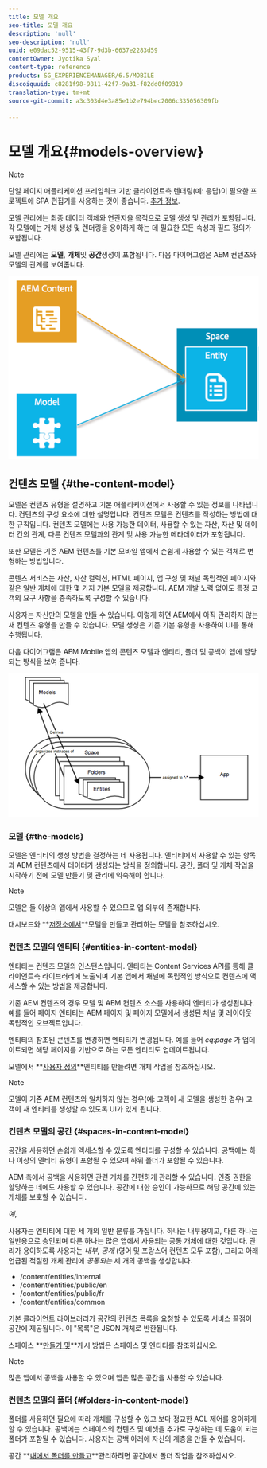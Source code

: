 ```yaml
---
title: 모델 개요
seo-title: 모델 개요
description: 'null'
seo-description: 'null'
uuid: e09dac52-9515-43f7-9d3b-6637e2283d59
contentOwner: Jyotika Syal
content-type: reference
products: SG_EXPERIENCEMANAGER/6.5/MOBILE
discoiquuid: c8281f98-9811-42f7-9a31-f82dd0f09319
translation-type: tm+mt
source-git-commit: a3c303d4e3a85e1b2e794bec2006c335056309fb

---
```



# 모델 개요{#models-overview}

>[!NOTE]
>
>단일 페이지 애플리케이션 프레임워크 기반 클라이언트측 렌더링(예: 응답)이 필요한 프로젝트에 SPA 편집기를 사용하는 것이 좋습니다. [추가 정보](/help/sites-developing/spa-overview.md).

모델 관리에는 최종 데이터 객체와 연관지을 목적으로 모델 생성 및 관리가 포함됩니다. 각 모델에는 개체 생성 및 렌더링을 용이하게 하는 데 필요한 모든 속성과 필드 정의가 포함됩니다.

모델 관리에는 **모델**, **개체**&#x200B;및 **공간**&#x200B;생성이 포함됩니다. 다음 다이어그램은 AEM 컨텐츠와 모델의 관계를 보여줍니다.

![chlimage_1-81](assets/chlimage_1-81.png)

## 컨텐츠 모델 {#the-content-model}

모델은 컨텐츠 유형을 설명하고 기본 애플리케이션에서 사용할 수 있는 정보를 나타냅니다. 컨텐츠의 구성 요소에 대한 설명입니다. 컨텐츠 모델은 컨텐츠를 작성하는 방법에 대한 규칙입니다. 컨텐츠 모델에는 사용 가능한 데이터, 사용할 수 있는 자산, 자산 및 데이터 간의 관계, 다른 컨텐츠 모델과의 관계 및 사용 가능한 메타데이터가 포함됩니다.

또한 모델은 기존 AEM 컨텐츠를 기본 모바일 앱에서 손쉽게 사용할 수 있는 객체로 변형하는 방법입니다.

콘텐츠 서비스는 자산, 자산 컬렉션, HTML 페이지, 앱 구성 및 채널 독립적인 페이지와 같은 일반 개체에 대한 몇 가지 기본 모델을 제공합니다. AEM 개발 노력 없이도 특정 고객의 요구 사항을 충족하도록 구성할 수 있습니다.

사용자는 자신만의 모델을 만들 수 있습니다. 이렇게 하면 AEM에서 아직 관리하지 않는 새 컨텐츠 유형을 만들 수 있습니다. 모델 생성은 기존 기본 유형을 사용하여 UI를 통해 수행됩니다.

다음 다이어그램은 AEM Mobile 앱의 콘텐츠 모델과 엔티티, 폴더 및 공백이 앱에 할당되는 방식을 보여 줍니다.

![chlimage_1-82](assets/chlimage_1-82.png)

### 모델 {#the-models}

모델은 엔티티의 생성 방법을 결정하는 데 사용됩니다. 엔티티에서 사용할 수 있는 항목과 AEM 컨텐츠에서 데이터가 생성되는 방식을 정의합니다. 공간, 폴더 및 개체 작업을 시작하기 전에 모델 만들기 및 관리에 익숙해야 합니다.

>[!NOTE]
>
>모델은 둘 이상의 앱에서 사용할 수 있으므로 앱 외부에 존재합니다.


대시보드와 **[저장소에서](/help/mobile/administer-mobile-apps.md)**모델을 만들고 관리하는 모델을 참조하십시오.

### 컨텐츠 모델의 엔티티 {#entities-in-content-model}

엔티티는 컨텐츠 모델의 인스턴스입니다. 엔티티는 Content Services API를 통해 클라이언트측 라이브러리에 노출되며 기본 앱에서 채널에 독립적인 방식으로 컨텐츠에 액세스할 수 있는 방법을 제공합니다.

기존 AEM 컨텐츠의 경우 모델 및 AEM 컨텐츠 소스를 사용하여 엔티티가 생성됩니다. 예를 들어 페이지 엔티티는 AEM 페이지 및 페이지 모델에서 생성된 채널 및 레이아웃 독립적인 오브젝트입니다.

엔티티의 참조된 콘텐츠를 변경하면 엔티티가 변경됩니다. 예를 들어 *cq:page* 가 업데이트되면 해당 페이지를 기반으로 하는 모든 엔티티도 업데이트됩니다.

모델에서 **[사용자 정의](/help/mobile/spaces-and-entities.md)**엔티티를 만들려면 개체 작업을 참조하십시오.

>[!NOTE]
>
>모델이 기존 AEM 컨텐츠와 일치하지 않는 경우(예: 고객이 새 모델을 생성한 경우) 고객이 새 엔티티를 생성할 수 있도록 UI가 있게 됩니다.


### 컨텐츠 모델의 공간 {#spaces-in-content-model}

공간을 사용하면 손쉽게 액세스할 수 있도록 엔티티를 구성할 수 있습니다. 공백에는 하나 이상의 엔티티 유형이 포함될 수 있으며 하위 폴더가 포함될 수 있습니다.

AEM 측에서 공백을 사용하면 관련 개체를 간편하게 관리할 수 있습니다. 인증 권한을 할당하는 데에도 사용할 수 있습니다. 공간에 대한 승인이 가능하므로 해당 공간에 있는 개체를 보호할 수 있습니다.

*예*,

사용자는 엔티티에 대한 세 개의 일반 분류를 가집니다. 하나는 내부용이고, 다른 하나는 일반용으로 승인되며 다른 하나는 많은 앱에서 사용되는 공통 개체에 대한 것입니다. 관리가 용이하도록 사용자는 *내부*, *공개* (영어 및 프랑스어 컨텐츠 모두 포함), 그리고 아래 언급된 적절한 개체 관리에 *공통되는* 세 개의 공백을 생성합니다.

* /content/entities/internal
* /content/entities/public/en
* /content/entities/public/fr
* /content/entities/common

기본 클라이언트 라이브러리가 공간의 컨텐츠 목록을 요청할 수 있도록 서비스 끝점이 공간에 제공됩니다. 이 &quot;목록&quot;은 JSON 개체로 반환됩니다.

스페이스 **[만들기 및](/help/mobile/spaces-and-entities.md)**게시 방법은 스페이스 및 엔티티를 참조하십시오.

>[!NOTE]
>
>많은 앱에서 공백을 사용할 수 있으며 앱은 많은 공간을 사용할 수 있습니다.

### 컨텐츠 모델의 폴더 {#folders-in-content-model}

폴더를 사용하면 필요에 따라 개체를 구성할 수 있고 보다 정교한 ACL 제어를 용이하게 할 수 있습니다. 공백에는 스페이스의 컨텐츠 및 에셋을 추가로 구성하는 데 도움이 되는 폴더가 포함될 수 있습니다. 사용자는 공백 아래에 자신의 계층을 만들 수 있습니다.

공간 **[내에서 폴더를 만들고](/help/mobile/spaces-and-entities.md)**관리하려면 공간에서 폴더 작업을 참조하십시오.
